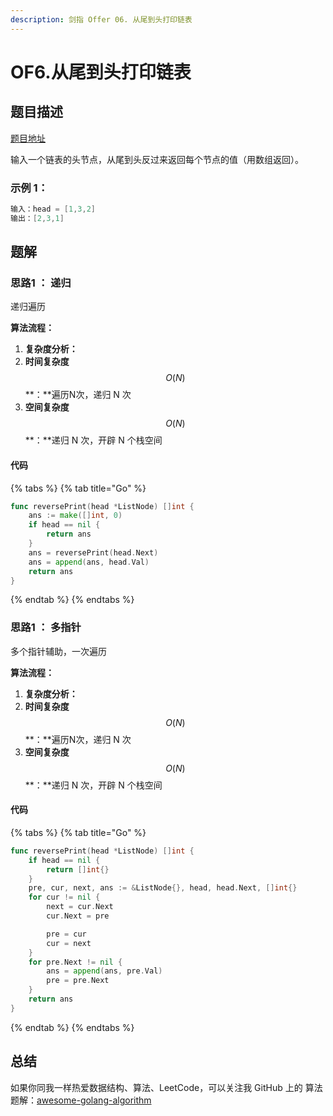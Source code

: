 ```yaml
---
description: 剑指 Offer 06. 从尾到头打印链表
---
```


# OF6.从尾到头打印链表

## 题目描述

[题目地址](https://leetcode-cn.com/problems/cong-wei-dao-tou-da-yin-lian-biao-lcof/)

输入一个链表的头节点，从尾到头反过来返回每个节点的值（用数组返回）。

### **示例 1：**

```go
输入：head = [1,3,2]
输出：[2,3,1]
```

## 题解

### 思路1 ： 递归

递归遍历

**算法流程：**

1. **复杂度分析：**
2. **时间复杂度**$$O(N)$$**：**遍历N次，递归 N 次
3. **空间复杂度**$$O(N)$$**：**递归 N 次，开辟 N 个栈空间

#### 代码

{% tabs %}
{% tab title="Go" %}
```go
func reversePrint(head *ListNode) []int {
    ans := make([]int, 0)
    if head == nil {
        return ans
    }
    ans = reversePrint(head.Next)
    ans = append(ans, head.Val)
    return ans
}
```
{% endtab %}
{% endtabs %}

### 思路1 ： 多指针

多个指针辅助，一次遍历

**算法流程：**

1. **复杂度分析：**
2. **时间复杂度**$$O(N)$$**：**遍历N次，递归 N 次
3. **空间复杂度**$$O(N)$$**：**递归 N 次，开辟 N 个栈空间

#### 代码

{% tabs %}
{% tab title="Go" %}
```go
func reversePrint(head *ListNode) []int {
    if head == nil {
        return []int{}
    }
    pre, cur, next, ans := &ListNode{}, head, head.Next, []int{}
    for cur != nil {
        next = cur.Next
        cur.Next = pre

        pre = cur
        cur = next
    }
    for pre.Next != nil {
        ans = append(ans, pre.Val)
        pre = pre.Next
    }
    return ans
}
```
{% endtab %}
{% endtabs %}

## 总结

如果你同我一样热爱数据结构、算法、LeetCode，可以关注我 GitHub 上的 算法 题解：[awesome-golang-algorithm](https://github.com/kylesliu/awesome-golang-algorithm)

